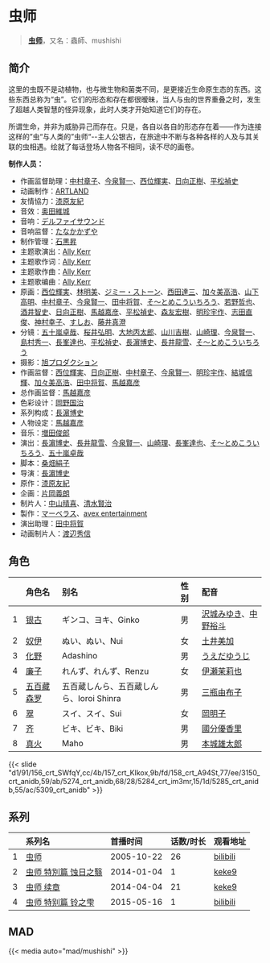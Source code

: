 # 虫师


> <u>**[虫师](https://bgm.tv/subject/340)**</u>，又名：蟲師、mushishi

## 简介

这里的虫既不是动植物，也与微生物和菌类不同，是更接近生命原生态的东西。这些东西总称为“虫”。它们的形态和存在都很暧昧，当人与虫的世界重叠之时，发生了超越人类智慧的怪异现象，此时人类才开始知道它们的存在。 

所谓生命，并非为威胁异己而存在。只是，各自以各自的形态存在着——作为连接这样的”虫“与人类的”虫师“--主人公银古，在旅途中不断与各种各样的人及与其关联的虫相遇。绘就了每话登场人物各不相同，读不尽的画卷。

**制作人员：**
- 作画监督助理：[中村章子](https://bgm.tv/person/3310)、[今泉賢一](https://bgm.tv/person/1137)、[西位輝実](https://bgm.tv/person/6847)、[日向正樹](https://bgm.tv/person/19948)、[平松禎史](https://bgm.tv/person/1756)
- 动画制作：[ARTLAND](https://bgm.tv/person/7118)
- 友情協力：[漆原友紀](https://bgm.tv/person/2915)
- 音效：[奥田維城](https://bgm.tv/person/28239)
- 音响：[デルファイサウンド](https://bgm.tv/person/29859)
- 音响监督：[たなかかずや](https://bgm.tv/person/38)
- 制作管理：[石黒昇](https://bgm.tv/person/1483)
- 主题歌演出：[Ally Kerr](https://bgm.tv/person/20210)
- 主题歌作词：[Ally Kerr](https://bgm.tv/person/20210)
- 主题歌作曲：[Ally Kerr](https://bgm.tv/person/20210)
- 主题歌编曲：[Ally Kerr](https://bgm.tv/person/20210)
- 原画：[西位輝実](https://bgm.tv/person/6847)、[林明美](https://bgm.tv/person/146)、[ジミー・ストーン](https://bgm.tv/person/14397)、[西田達三](https://bgm.tv/person/12595)、[加々美高浩](https://bgm.tv/person/3553)、[山下高明](https://bgm.tv/person/2648)、[中村章子](https://bgm.tv/person/3310)、[今泉賢一](https://bgm.tv/person/1137)、[田中将賀](https://bgm.tv/person/3269)、[そ～とめこういちろう](https://bgm.tv/person/3429)、[若野哲也](https://bgm.tv/person/12786)、[酒井智史](https://bgm.tv/person/21200)、[日向正樹](https://bgm.tv/person/19948)、[馬越嘉彦](https://bgm.tv/person/820)、[平松禎史](https://bgm.tv/person/1756)、[森友宏樹](https://bgm.tv/person/26633)、[明珍宇作](https://bgm.tv/person/13345)、[志田直俊](https://bgm.tv/person/12571)、[神村幸子](https://bgm.tv/person/1202)、[すしお](https://bgm.tv/person/2649)、[藤井真澄](https://bgm.tv/person/11671)
- 分镜：[五十嵐卓哉](https://bgm.tv/person/726)、[桜井弘明](https://bgm.tv/person/28)、[大地丙太郎](https://bgm.tv/person/143)、[山川吉樹](https://bgm.tv/person/958)、[山崎理](https://bgm.tv/person/1123)、[今泉賢一](https://bgm.tv/person/1137)、[島村秀一](https://bgm.tv/person/1361)、[長峯達也](https://bgm.tv/person/1745)、[平松禎史](https://bgm.tv/person/1756)、[長濵博史](https://bgm.tv/person/729)、[長井龍雪](https://bgm.tv/person/3179)、[そ～とめこういちろう](https://bgm.tv/person/3429)
- 摄影：[旭プロダクション](https://bgm.tv/person/6065)
- 作画监督：[西位輝実](https://bgm.tv/person/6847)、[日向正樹](https://bgm.tv/person/19948)、[中村章子](https://bgm.tv/person/3310)、[今泉賢一](https://bgm.tv/person/1137)、[明珍宇作](https://bgm.tv/person/13345)、[結城信輝](https://bgm.tv/person/479)、[加々美高浩](https://bgm.tv/person/3553)、[田中将賀](https://bgm.tv/person/3269)、[馬越嘉彦](https://bgm.tv/person/820)
- 总作画监督：[馬越嘉彦](https://bgm.tv/person/820)
- 色彩设计：[岡野国治](https://bgm.tv/person/2919)
- 系列构成：[長濵博史](https://bgm.tv/person/729)
- 人物设定：[馬越嘉彦](https://bgm.tv/person/820)
- 音乐：[増田俊郎](https://bgm.tv/person/113)
- 演出：[長濵博史](https://bgm.tv/person/729)、[長井龍雪](https://bgm.tv/person/3179)、[今泉賢一](https://bgm.tv/person/1137)、[山崎理](https://bgm.tv/person/1123)、[長峯達也](https://bgm.tv/person/1745)、[そ～とめこういちろう](https://bgm.tv/person/3429)、[五十嵐卓哉](https://bgm.tv/person/726)
- 脚本：[桑畑絹子](https://bgm.tv/person/2916)
- 导演：[長濵博史](https://bgm.tv/person/729)
- 原作：[漆原友紀](https://bgm.tv/person/2915)
- 企画：[片岡義朗](https://bgm.tv/person/1346)
- 制片人：[中山晴喜](https://bgm.tv/person/2374)、[清水賢治](https://bgm.tv/person/441)
- 製作：[マーベラス](https://bgm.tv/person/8094)、[avex entertainment](https://bgm.tv/person/3080)
- 演出助理：[田中将賀](https://bgm.tv/person/3269)
- 动画制片人：[渡辺秀信](https://bgm.tv/person/58725)

## 角色

|     |   角色名   |   别名  | 性别 |  配音  |
|:--- |:------  |:----      |:---  |:--   |
| 1 | [银古](https://bgm.tv/character/156) | ギンコ、ヨキ、Ginko | 男 | [沢城みゆき](https://bgm.tv/person/4244)、[中野裕斗](https://bgm.tv/person/4846) |
| 2 | [奴伊](https://bgm.tv/character/157) | ぬい、ぬい、Nui | 女 | [土井美加](https://bgm.tv/person/4008) |
| 3 | [化野](https://bgm.tv/character/158) | Adashino | 男 | [うえだゆうじ](https://bgm.tv/person/4657) |
| 4 | [廉子](https://bgm.tv/character/3150) | れんず、れんず、Renzu | 女 | [伊瀬茉莉也](https://bgm.tv/person/4769) |
| 5 | [五百藏森罗](https://bgm.tv/character/5274) | 五百蔵しんら、五百蔵しんら、Ioroi Shinra | 男 | [三瓶由布子](https://bgm.tv/person/4667) |
| 6 | [翠](https://bgm.tv/character/5284) | スイ、スイ、Sui | 女 | [岡明子](https://bgm.tv/person/5499) |
| 7 | [齐](https://bgm.tv/character/5285) | ビキ、ビキ、Biki | 男 | [國分優香里](https://bgm.tv/person/4840) |
| 8 | [真火](https://bgm.tv/character/5309) | Maho | 男 | [本城雄太郎](https://bgm.tv/person/5165) |

{{< slide "d1/91/156_crt_SWfqY,cc/4b/157_crt_KIkox,9b/fd/158_crt_A94St,77/ee/3150_crt_anidb,59/ab/5274_crt_anidb,68/28/5284_crt_im3mr,15/1d/5285_crt_anidb,55/ac/5309_crt_anidb" >}}

## 系列

|     | 系列名         | 首播时间       | 话数/时长 | 观看地址                                                      |
| :-- | :---------- | :--------- | :---- | :-------------------------------------------------------- |
| 1   |[虫师](https://bgm.tv/subject/340)| 2005-10-22 | 26    | [bilibili](https://www.bilibili.com/bangumi/play/ep30872) |
| 2   |[虫师 特別篇 蚀日之翳](https://bgm.tv/subject/88473)| 2014-01-04 | 1     | [keke9](https://www.keke9.app/play/114821-4-202254.html)  |
| 3   |[虫师 续章](https://bgm.tv/subject/92705)| 2014-04-04 | 21    | [keke9](https://www.keke9.app/play/20509-4-139111.html)   |
| 4   |[虫师 特别篇 铃之雫](https://bgm.tv/subject/106207)| 2015-05-16 | 1     | [bilibili](https://www.bilibili.com/bangumi/play/ss2648)  |

## MAD

{{< media  auto="mad/mushishi"  >}}
